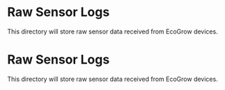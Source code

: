 # Raw Sensor Logs
This directory will store raw sensor data received from EcoGrow devices.
# Raw Sensor Logs
This directory will store raw sensor data received from EcoGrow devices.
